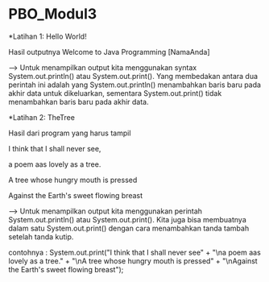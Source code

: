 # PBO_Modul3
 *Latihan 1: Hello World!
 
 Hasil outputnya Welcome to Java Programming [NamaAnda]
 
 --> Untuk menampilkan output kita menggunakan syntax System.out.println() atau System.out.print(). Yang membedakan antara dua perintah ini adalah yang System.out.println() menambahkan baris baru pada akhir data untuk dikeluarkan, sementara System.out.print() tidak menambahkan baris baru pada akhir data. 


*Latihan 2: TheTree

Hasil dari program yang harus tampil 

I think that I shall never see, 

a poem aas lovely as a tree. 

A tree whose hungry mouth is pressed

Against the Earth's sweet flowing breast

--> Untuk menampilkan output kita menggunakan perintah System.out.println() atau System.out.print(). Kita juga bisa membuatnya dalam satu System.out.print() dengan cara menambahkan tanda tambah setelah tanda kutip. 

contohnya : System.out.print("I think that I shall never see" + "\na poem aas lovely as a tree." + "\nA tree whose hungry mouth is pressed" + "\nAgainst the Earth's sweet flowing breast");

